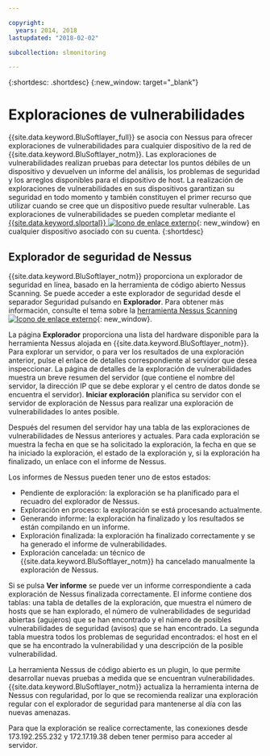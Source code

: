 ```yaml
---

copyright:
  years: 2014, 2018
lastupdated: "2018-02-02"

subcollection: slmonitoring

---
```


{:shortdesc: .shortdesc}
{:new_window: target="_blank"}

# Exploraciones de vulnerabilidades
{{site.data.keyword.BluSoftlayer_full}} se asocia con Nessus para ofrecer exploraciones de vulnerabilidades para cualquier dispositivo de la red de {{site.data.keyword.BluSoftlayer_notm}}.  Las exploraciones de vulnerabilidades realizan pruebas para detectar los puntos débiles de un dispositivo y devuelven un informe del análisis, los problemas de seguridad y los arreglos disponibles para el dispositivo de host.  La realización de exploraciones de vulnerabilidades en sus dispositivos garantizan su seguridad en todo momento y también constituyen el primer recurso que utilizar cuando se cree que un dispositivo puede resultar vulnerable.  Las exploraciones de vulnerabilidades se pueden completar mediante el [{{site.data.keyword.slportal}} ![Icono de enlace externo](../../icons/launch-glyph.svg "Icono de enlace externo")](https://control.softlayer.com/){: new_window} en cualquier dispositivo asociado con su cuenta.
{:shortdesc}

## Explorador de seguridad de Nessus
{{site.data.keyword.BluSoftlayer_notm}} proporciona un explorador de seguridad en línea, basado en la herramienta de código abierto Nessus Scanning. Se puede acceder a este explorador de seguridad desde el separador Seguridad pulsando en **Explorador**. Para obtener más información, consulte el tema sobre la [herramienta Nessus Scanning ![Icono de enlace externo](../../icons/launch-glyph.svg "Icono de enlace externo")](http://www.nessus.org/nessus/){: new_window}.

La página **Explorador** proporciona una lista del hardware disponible para la herramienta Nessus alojada en {{site.data.keyword.BluSoftlayer_notm}}. Para explorar un servidor, o para ver los resultados de una exploración anterior, pulse el enlace de detalles correspondiente al servidor que desea inspeccionar. La página de detalles de la exploración de vulnerabilidades muestra un breve resumen del servidor (que contiene el nombre del servidor, la dirección IP que se debe explorar y el centro de datos donde se encuentra el servidor). **Iniciar exploración** planifica su servidor con el servidor de exploración de Nessus para realizar una exploración de vulnerabilidades lo antes posible.

Después del resumen del servidor hay una tabla de las exploraciones de vulnerabilidades de Nessus anteriores y actuales. Para cada exploración se muestra la fecha en que se ha solicitado la exploración, la fecha en que se ha iniciado la exploración, el estado de la exploración y, si la exploración ha finalizado, un enlace con el informe de Nessus.

Los informes de Nessus pueden tener uno de estos estados:

* Pendiente de exploración: la exploración se ha planificado para el recuadro del explorador de Nessus.
* Exploración en proceso: la exploración se está procesando actualmente.
* Generando informe: la exploración ha finalizado y los resultados se están compilando en un informe.
* Exploración finalizada: la exploración ha finalizado correctamente y se ha generado el informe de vulnerabilidades.
* Exploración cancelada: un técnico de {{site.data.keyword.BluSoftlayer_notm}} ha cancelado manualmente la exploración de Nessus.

Si se pulsa **Ver informe** se puede ver un informe correspondiente a cada exploración de Nessus finalizada correctamente. El informe contiene dos tablas: una tabla de detalles de la exploración, que muestra el número de hosts que se han explorado, el número de vulnerabilidades de seguridad abiertas (agujeros) que se han encontrado y el número de posibles vulnerabilidades de seguridad (avisos) que se han encontrado. La segunda tabla muestra todos los problemas de seguridad encontrados: el host en el que se ha encontrado la vulnerabilidad y una descripción de la posible vulnerabilidad.

La herramienta Nessus de código abierto es un plugin, lo que permite desarrollar nuevas pruebas a medida que se encuentran vulnerabilidades. {{site.data.keyword.BluSoftlayer_notm}} actualiza la herramienta interna de Nessus con regularidad, por lo que se recomienda realizar una exploración regular con el explorador de seguridad para mantenerse al día con las nuevas amenazas.

Para que la exploración se realice correctamente, las conexiones desde 173.192.255.232 y 172.17.19.38 deben tener permiso para acceder al servidor.
